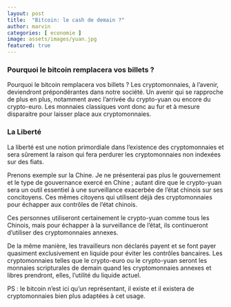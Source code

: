 ```yaml
---
layout: post
title:  "Bitcoin: le cash de demain ?"
author: marvin
categories: [ economie ]
image: assets/images/yuan.jpg
featured: true
---
```

### Pourquoi le bitcoin remplacera vos billets ?

Pourquoi le bitcoin remplacera vos billets ?
Les cryptomonnaies, à l’avenir, deviendront prépondérantes dans notre société. Un avenir qui se rapproche de plus en plus, notamment avec l’arrivée du crypto-yuan ou encore du crypto-euro. Les monnaies classiques vont donc au fur et à mesure disparaitre pour laisser place aux cryptomonnaies.

### La Liberté

La liberté est une notion primordiale dans l’existence des cryptomonnaies et sera sûrement la raison qui fera perdurer les cryptomonnaies non indexées sur des fiats.

Prenons exemple sur la Chine. Je ne présenterai pas plus le gouvernement et le type de gouvernance exercé en Chine ; autant dire que le crypto-yuan sera un outil essentiel à une surveillance exacerbée de l’état chinois sur ses concitoyens. Ces mêmes citoyens qui utilisent déjà des cryptomonnaies pour échapper aux contrôles de l’état chinois. 

Ces personnes utiliseront certainement le crypto-yuan comme tous les Chinois, mais pour échapper à la surveillance de l’état, ils continueront d’utiliser des cryptomonnaies annexes.

De la même manière, les travailleurs non déclarés payent et se font payer quasiment exclusivement en liquide pour éviter les contrôles bancaires. Les cryptomonnaies telles que le crypto-euro ou le crypto-yuan seront les monnaies scripturales de demain quand les cryptomonnaies annexes et libres prendront, elles, l’utilité du liquide actuel.

PS : le bitcoin n’est ici qu’un représentant, il existe et il existera de cryptomonnaies bien plus adaptées à cet usage.